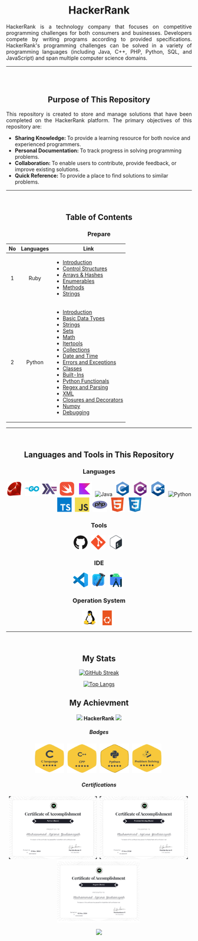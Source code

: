 <!--About-->
<div align=center>
  <h1>
    HackerRank
  </h1>
    <p align=justify>
      HackerRank is a technology company that focuses on competitive programming challenges for both consumers and businesses. Developers compete by writing programs according to provided specifications. HackerRank's programming challenges can be solved in a variety of programming languages (including Java, C++, PHP, Python, SQL, and JavaScript) and span multiple computer science domains.
    </p>
</div>
<!--About End-->

<!--Gap-->
<hr><br><br>
<!--Gap End-->

<!--Purpose-->
<div align=center>
  <h2>
    Purpose of This Repository
  </h2>
</div>
  <p align=justify>
    This repository is created to store and manage solutions that have been completed on the HackerRank platform. The primary objectives of this repository are:
    <ul>
      <li>
        <strong>Sharing Knowledge: </strong>To provide a learning resource for both novice and experienced programmers.
      </li>
      <li>
        <strong>Personal Documentation: </strong>To track progress in solving programming problems.
      </li>
      <li>
        <strong>Collaboration: </strong>To enable users to contribute, provide feedback, or improve existing solutions.
      </li>
      <li>
        <strong>Quick Reference: </strong>To provide a place to find solutions to similar problems.
      </li>
    </ul>
  </p>
<!--Purpose End-->

<!--Gap-->
<hr><br>
<!--Gap End-->

<!--Table of Contents-->
<div align=center>
  <h2>
    Table of Contents
  </h2>
  <h3>
    Prepare
  </h3>
  <table>
    <!--Header-->
    <thead align=center>
      <th>No</th> <th>Languages</th> <th>Link</th>
    </thead>
    <!--Header End-->
    <tbody align=center>
      <!-- 1 -->
      <tr>
        <td>1</td>
        <td>Ruby</td>
        <td>
          <ul align=left>
            <li><a href="https://github.com/guanshiyin28/HackerRank/tree/main/Prepare/Ruby/Introduction">Introduction</a></li>
            <li><a href="https://github.com/guanshiyin28/HackerRank/tree/main/Prepare/Ruby/Control%20Structures">Control Structures</a></li>
            <li><a href="https://github.com/guanshiyin28/HackerRank/tree/main/Prepare/Ruby/Arrays%20%26%20Hashes">Arrays & Hashes</a></li>
            <li><a href="https://github.com/guanshiyin28/HackerRank/tree/main/Prepare/Ruby/Enumerables">Enumerables</a></li>
            <li><a href="https://github.com/guanshiyin28/HackerRank/tree/main/Prepare/Ruby/Methods">Methods</a></li>
            <li><a href="https://github.com/guanshiyin28/HackerRank/tree/main/Prepare/Ruby/Strings">Strings</a></li>
          </ul>
        </td>
      </tr>
      <!--1 -->
      <!-- 2 -->
      <tr>
        <td>2</td>
        <td>Python</td>
        <td>
          <ul align=left>
            <li><a href="https://github.com/guanshiyin28/HackerRank/tree/main/Prepare/Python/Introduction">Introduction</a></li>
            <li><a href="https://github.com/guanshiyin28/HackerRank/tree/main/Prepare/Python/Basic%20Data%20Types">Basic Data Types</a></li>
            <li><a href="https://github.com/guanshiyin28/HackerRank/tree/main/Prepare/Python/Strings">Strings</a></li>
            <li><a href="https://github.com/guanshiyin28/HackerRank/tree/main/Prepare/Python/Sets">Sets</a></li>
            <li><a href="https://github.com/guanshiyin28/HackerRank/tree/main/Prepare/Python/Math">Math</a></li>
            <li><a href="https://github.com/guanshiyin28/HackerRank/tree/main/Prepare/Python/Itertools">Itertools</a></li>
            <li><a href="https://github.com/guanshiyin28/HackerRank/tree/main/Prepare/Python/Collections">Collections</a></li>
            <li><a href="https://github.com/guanshiyin28/HackerRank/tree/main/Prepare/Python/Date%20and%20Time">Date and Time</a></li>
            <li><a href="https://github.com/guanshiyin28/HackerRank/tree/main/Prepare/Python/Errors%20and%20Exceptions">Errors and Exceptions</a></li>
            <li><a href="https://github.com/guanshiyin28/HackerRank/tree/main/Prepare/Python/Classes">Classes</a></li>
            <li><a href="https://github.com/guanshiyin28/HackerRank/tree/main/Prepare/Python/Built-Ins">Built-Ins</a></li>
            <li><a href="https://github.com/guanshiyin28/HackerRank/tree/main/Prepare/Python/Python%20Functionals">Python Functionals</a></li>
            <li><a href="https://github.com/guanshiyin28/HackerRank/tree/main/Prepare/Python/Regex%20and%20Parsing">Regex and Parsing</a></li>
            <li><a href="https://github.com/guanshiyin28/HackerRank/tree/main/Prepare/Python/XML">XML</a></li>
            <li><a href="https://github.com/guanshiyin28/HackerRank/tree/main/Prepare/Python/Closures%20and%20Decorators">Closures and Decorators</a></li>
            <li><a href="https://github.com/guanshiyin28/HackerRank/tree/main/Prepare/Python/Numpy">Numpy</a></li>
            <li><a href="https://github.com/guanshiyin28/HackerRank/tree/main/Prepare/Python/Debugging">Debugging</a></li>
          </ul>
        </td>
      </tr>
      <!--2 -->
    </tbody>
  </table>
</div>
<!--Table of Contents End-->

<!--Gap-->
<hr><br>
<!--Gap End-->

<!--Languages and Tools-->
<div align=center>
  <h2>
    Languages and Tools in This Repository
  </h2>
  <!--Languages-->
<h3>
  Languages
</h3>
  <img src="https://github.com/devicons/devicon/blob/master/icons/ruby/ruby-original.svg" title="Ruby" alt="Ruby" width="40" height="40"/>&nbsp;
  <img src="https://github.com/devicons/devicon/blob/master/icons/go/go-original-wordmark.svg" title="Go" alt="Go" width="40" height="40"/>&nbsp;
  <img src="https://github.com/devicons/devicon/blob/master/icons/haskell/haskell-original.svg" title="Haskell" alt="Haskell" width="40" height="40"/>&nbsp;
  <img src="https://github.com/devicons/devicon/blob/master/icons/swift/swift-original.svg" title="Swift" alt="Swift" width="40" height="40"/>&nbsp;
  <img src="https://github.com/devicons/devicon/blob/master/icons/kotlin/kotlin-original.svg" title="Kotlin" alt="Kotlin" width="40" height="40"/>&nbsp;
  <img src="https://raw.githubusercontent.com/HighAmbition211/HighAmbition211/auxiliary/languages/java.svg" title="Java" alt="Java" width="40" height="40"/>&nbsp;
  <img src="https://github.com/devicons/devicon/blob/master/icons/c/c-original.svg" title="C" alt="C" width="40" height="40"/>&nbsp;
  <img src="https://github.com/devicons/devicon/blob/master/icons/csharp/csharp-original.svg" title="C#" alt="C#" width="40" height="40"/>&nbsp;
  <img src="https://github.com/devicons/devicon/blob/master/icons/cplusplus/cplusplus-original.svg" title="C++" alt="C++" width="40" height="40"/>&nbsp;
  <img src="https://raw.githubusercontent.com/HighAmbition211/HighAmbition211/auxiliary/languages/python.svg" title="Python" alt="Python" width="40" height="40"/>&nbsp;
  <img src="https://github.com/devicons/devicon/blob/master/icons/typescript/typescript-original.svg" title="Typescript" alt="Typescript" width="40" height="40"/>&nbsp;
  <img src="https://github.com/devicons/devicon/blob/master/icons/javascript/javascript-original.svg" title="Javascript" alt="Javascript" width="40" height="40"/>&nbsp;
  <img src="https://github.com/devicons/devicon/blob/master/icons/php/php-original.svg" title="PHP" alt="PHP" width="40" height="40"/>&nbsp;
  <img src="https://github.com/devicons/devicon/blob/master/icons/html5/html5-original.svg" title="HTML5" alt="HTML5" width="40" height="40"/>&nbsp;
  <img src="https://github.com/devicons/devicon/blob/master/icons/css3/css3-original.svg" title="CSS3" alt="CSS3" width="40" height="40"/>&nbsp;
  <!--Languages End-->
  <br>
  <!--Tools-->
<h3>
  Tools
</h3>
  <img src="https://github.com/devicons/devicon/blob/master/icons/github/github-original.svg" title="GitHub" alt="GitHub" width="40" height="40"/>&nbsp;
  <img src="https://github.com/devicons/devicon/blob/master/icons/git/git-original.svg" title="Git" alt="Git" width="40" height="40"/>&nbsp;
  <img src="https://github.com/devicons/devicon/blob/master/icons/bash/bash-original.svg" title="Bash" alt="Bash" width="40" height="40"/>&nbsp;
  <!--Tools End-->
  <br>
  <!--IDE-->
<h3>
  IDE
</h3>
  <img src="https://github.com/devicons/devicon/blob/master/icons/vscode/vscode-original.svg" title="VS Code" alt="VS Code" width="40" height="40"/>&nbsp;
  <img src="https://github.com/devicons/devicon/blob/master/icons/xcode/xcode-original.svg" title="VS Code" alt="XCode" width="40" height="40"/>&nbsp;
  <img src="https://github.com/devicons/devicon/blob/master/icons/androidstudio/androidstudio-original.svg" title="VS Code" alt="Android Studio" width="40" height="40"/>&nbsp;
  <!--IDE End-->
  <br>
  <!--OS-->
<h3>
  Operation System
</h3>
  <img src="https://github.com/devicons/devicon/blob/master/icons/linux/linux-original.svg" title="Linux" alt="Linux" width="40" height="40"/>&nbsp;
  <img src="https://github.com/devicons/devicon/blob/master/icons/ubuntu/ubuntu-original.svg" title="Linux Ubuntu" alt="Linux Ubuntu" width="40" height="40"/>&nbsp;
</div>
  <!--OS End-->
</div>
<!--Languages and Tools End-->

<!--Gap-->
<hr><br>
<!--Gap End-->

<!--Stats-->
<div align=center>
  <h2>
    My Stats
  </h2>
  
  <!--Stats Streak-->
  [![GitHub Streak](https://github-readme-streak-stats.herokuapp.com?user=guanshiyin28&theme=iceberg)](https://www.instagram.com/guanshiyin_/)
  <!--Stats Streak End-->
  
  <!--Most Used Language-->
  [![Top Langs](https://github-readme-stats.vercel.app/api/top-langs/?username=guanshiyin28&layout=compact&theme=tokyonight)](https://www.instagram.com/guanshiyin_/)
  <!--Most Used Language End-->
</div>
<!--Stats End-->

<!--Achievment-->
<div align=center>
  <h2>
    My Achievment
  </h2>
<!--HackerRank-->
<h4>
  <img src="https://hrcdn.net/fcore/assets/favicon-ddc852f75a.png" width="15"> HackerRank <img src="https://hrcdn.net/fcore/assets/favicon-ddc852f75a.png" width="15">
</h4>
<h5>
  Badges
</h5>
  <img src="https://github.com/guanshiyin28/guanshiyin28/blob/main/HackerRank/Badges/C%20Gold%20Badges.svg" title="C" alt="C" height="80" width="80">&nbsp;
  <img src="https://github.com/guanshiyin28/guanshiyin28/blob/main/HackerRank/Badges/C%2B%2B%20Gold%20Badges.svg" title="C++" alt="C++" height="80" width="80">&nbsp;
  <img src="https://github.com/guanshiyin28/guanshiyin28/blob/main/HackerRank/Badges/Python%20Gold%20Badges.svg" title="Python" alt="Python" height="80" width="80">&nbsp;
  <img src="https://github.com/guanshiyin28/guanshiyin28/blob/main/HackerRank/Badges/Problem%20Solving%20Gold%20Badges.svg" title="Problem Solving" alt="Problem Solving" height="80" width="80">&nbsp;
<h5>
  Certifications
</h5>
  <img src="https://github.com/guanshiyin28/guanshiyin28/blob/main/HackerRank/Certifications/Python%20Basic%20Certificate.png" title="Python Basic" alt="Python Basic" height="170">&nbsp;
  <img src="https://github.com/guanshiyin28/guanshiyin28/blob/main/HackerRank/Certifications/Problem%20Solving%20Basic.png" title="Problem Solving Basic" alt="Problem Solving Basic" height="170">&nbsp;
  <img src="https://github.com/guanshiyin28/guanshiyin28/blob/main/HackerRank/Certifications/Angular%20Basic%20Certificate.png" title="Angular Basic" alt="Angular Basic" height="170">&nbsp;
</div>
  
  

<!--Footer-->
<p align="center">
  <a href="https://www.instagram.com/guanshiyin_/">
     <img src="https://capsule-render.vercel.app/api?type=waving&height=200&color=20:72aae3,100:cadbf5&section=footer&reversal=false&textBg=false&fontAlignY=50&descAlign=48&descAlignY=59"/>
  </a>
</p>
